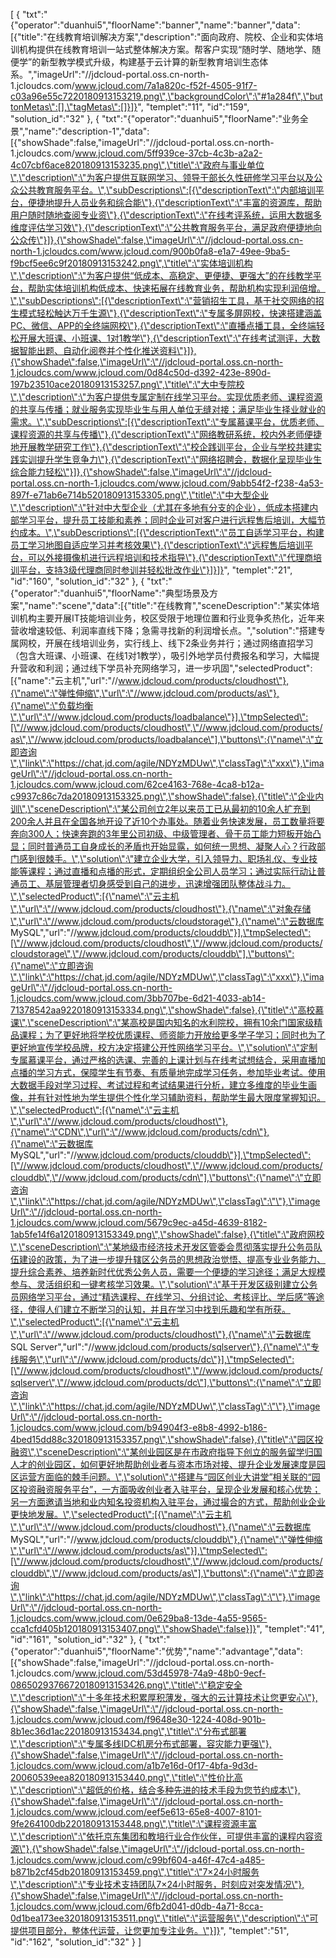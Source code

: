 [
	{
		"txt":"{\"operator\":\"duanhui5\",\"floorName\":\"banner\",\"name\":\"banner\",\"data\":[{\"title\":\"在线教育培训解决方案\",\"description\":\"面向政府、院校、企业和实体培训机构提供在线教育培训一站式整体解决方案。帮客户实现“随时学、随地学、随便学”的新型教学模式升级，构建基于云计算的新型教育培训生态体系。\",\"imageUrl\":\"//jdcloud-portal.oss.cn-north-1.jcloudcs.com/www.jcloud.com/7a1a820c-f52f-4505-91f7-c03a96e55c7220180913153219.png\",\"backgroundColor\":\"#1a284f\",\"buttonMetas\":[],\"tagMetas\":[]}]}",
		"templet":"11",
		"id":"159",
		"solution_id":"32"
	},
	{
		"txt":"{\"operator\":\"duanhui5\",\"floorName\":\"业务全景\",\"name\":\"description-1\",\"data\":[{\"showShade\":false,\"imageUrl\":\"//jdcloud-portal.oss.cn-north-1.jcloudcs.com/www.jcloud.com/5ff939ce-37cb-4c3b-a2a2-4c07cbf6ace820180913153235.png\",\"title\":\"政府与事业单位\",\"description\":\"为客户提供互联网学习、领导干部长久性研修学习平台以及公众公共教育服务平台。\",\"subDescriptions\":[{\"descriptionText\":\"内部培训平台，便捷地提升人员业务和综合能\"},{\"descriptionText\":\"丰富的资源库，帮助用户随时随地查阅专业资\"},{\"descriptionText\":\"在线考评系统，运用大数据多维度评估学习效\"},{\"descriptionText\":\"公共教育服务平台，满足政府便捷地向公众传\"}]},{\"showShade\":false,\"imageUrl\":\"//jdcloud-portal.oss.cn-north-1.jcloudcs.com/www.jcloud.com/900b0fa8-e1a7-49ee-9ba5-f9bcf5ee6c9f20180913153242.png\",\"title\":\"实体培训机构\",\"description\":\"为客户提供“低成本、高稳定、更便捷、更强大”的在线教学平台，帮助实体培训机构低成本、快速拓展在线教育业务，帮助机构实现利润倍增。\",\"subDescriptions\":[{\"descriptionText\":\"营销招生工具，基于社交网络的招生模式轻松触达万千生源\"},{\"descriptionText\":\"专属多屏网校，快速搭建涵盖PC、微信、APP的全终端网校\"},{\"descriptionText\":\"直播点播工具，全终端轻松开展大班课、小班课、1对1教学\"},{\"descriptionText\":\"在线考试测评，大数据智能出题、自动化阅卷并个性化推送资料\"}]},{\"showShade\":false,\"imageUrl\":\"//jdcloud-portal.oss.cn-north-1.jcloudcs.com/www.jcloud.com/0d84c50d-d392-423e-890d-197b23510ace20180913153257.png\",\"title\":\"大中专院校\",\"description\":\"为客户提供专属定制在线学习平台。实现优质老师、课程资源的共享与传播；就业服务实现毕业生与用人单位无缝对接；满足毕业生择业就业的需求。\",\"subDescriptions\":[{\"descriptionText\":\"专属慕课平台，优质老师、课程资源的共享与传播\"},{\"descriptionText\":\"网络教研系统，校内外老师便捷地开展教学研究工作\"},{\"descriptionText\":\"校企践训平台，企业与学校共建实践实训提升学生竞争力\"},{\"descriptionText\":\"网络招聘会，数据化呈现毕业生综合能力轻松\"}]},{\"showShade\":false,\"imageUrl\":\"//jdcloud-portal.oss.cn-north-1.jcloudcs.com/www.jcloud.com/9abb54f2-f238-4a53-897f-e71ab6e714b520180913153305.png\",\"title\":\"中大型企业\",\"description\":\"针对中大型企业（尤其在多地有分支的企业），低成本搭建内部学习平台，提升员工技能和素养；同时企业可对客户进行远程售后培训，大幅节约成本。\",\"subDescriptions\":[{\"descriptionText\":\"员工自适学习平台，构建员工学习地图自适应学习并考核效果\"},{\"descriptionText\":\"远程售后培训平台，可以外接摄像机进行远程培训和技术指导\"},{\"descriptionText\":\"代理商培训平台，支持3级代理商同时参训并轻松批改作业\"}]}]}",
		"templet":"21",
		"id":"160",
		"solution_id":"32"
	},
	{
		"txt":"{\"operator\":\"duanhui5\",\"floorName\":\"典型场景及方案\",\"name\":\"scene\",\"data\":[{\"title\":\"在线教育\",\"sceneDescription\":\"某实体培训机构主要开展IT技能培训业务，校区受限于地理位置和行业竞争炙热化，近年来营收增速较低、利润率直线下降；急需寻找新的利润增长点。\",\"solution\":\"搭建专属网校，开展在线培训业务，实行线上、线下2条业务并行；通过网络直招学习（包含大班课、小班课、在线1对1教学），吸引外地学员付费报名和学习，大幅提升营收和利润；通过线下学员补充网络学习，进一步巩固\",\"selectedProduct\":[{\"name\":\"云主机\",\"url\":\"//www.jdcloud.com/products/cloudhost\"},{\"name\":\"弹性伸缩\",\"url\":\"//www.jdcloud.com/products/as\"},{\"name\":\"负载均衡\",\"url\":\"//www.jdcloud.com/products/loadbalance\"}],\"tmpSelected\":[\"//www.jdcloud.com/products/cloudhost\",\"//www.jdcloud.com/products/as\",\"//www.jdcloud.com/products/loadbalance\"],\"buttons\":{\"name\":\"立即咨询\",\"link\":\"https://chat.jd.com/agile/NDYzMDUw\",\"classTag\":\"xxx\"},\"imageUrl\":\"//jdcloud-portal.oss.cn-north-1.jcloudcs.com/www.jcloud.com/62ce4163-768e-4ca8-b12a-c9937c86c7da20180913153325.png\",\"showShade\":false},{\"title\":\"企业内训\",\"sceneDescription\":\"某公司创立2年以来员工已从最初的10余人扩充到200余人并且在全国各地开设了近10个办事处。随着业务快速发展，员工数量将要奔向300人；快速奔跑的3年里公司初级、中级管理者、骨干员工能力短板开始凸显；同时普通员工自身成长的矛盾也开始显露，如何统一思想、凝聚人心？行政部门感到很棘手。\",\"solution\":\"建立企业大学，引入领导力、职场礼仪、专业技能等课程；通过直播和点播的形式，定期组织全公司人员学习；通过实际行动让普通员工、基层管理者切身感受到自己的进步，迅速增强团队整体战斗力。\",\"selectedProduct\":[{\"name\":\"云主机\",\"url\":\"//www.jdcloud.com/products/cloudhost\"},{\"name\":\"对象存储\",\"url\":\"//www.jdcloud.com/products/cloudstorage\"},{\"name\":\"云数据库 MySQL\",\"url\":\"//www.jdcloud.com/products/clouddb\"}],\"tmpSelected\":[\"//www.jdcloud.com/products/cloudhost\",\"//www.jdcloud.com/products/cloudstorage\",\"//www.jdcloud.com/products/clouddb\"],\"buttons\":{\"name\":\"立即咨询\",\"link\":\"https://chat.jd.com/agile/NDYzMDUw\",\"classTag\":\"xxx\"},\"imageUrl\":\"//jdcloud-portal.oss.cn-north-1.jcloudcs.com/www.jcloud.com/3bb707be-6d21-4033-ab14-71378542aa9220180913153334.png\",\"showShade\":false},{\"title\":\"高校慕课\",\"sceneDescription\":\"某高校是国内知名的水利院校，拥有10余门国家级精品课程；为了更好地将学校优质课程、师资能力开放给更多学子学习；同时也为了更好地宣传学校品牌，校方决定搭建公开性网络学习平台。\",\"solution\":\"定制专属慕课平台，通过严格的选课、完善的上课计划与在线考试想结合，采用直播加点播的学习方式，保障学生有节奏、有质量地完成学习任务，参加毕业考试。使用大数据手段对学习过程、考试过程和考试结果进行分析，建立多维度的毕业生画像，并有针对性地为学生提供个性化学习辅助资料，帮助学生最大限度掌握知识。\",\"selectedProduct\":[{\"name\":\"云主机\",\"url\":\"//www.jdcloud.com/products/cloudhost\"},{\"name\":\"CDN\",\"url\":\"//www.jdcloud.com/products/cdn\"},{\"name\":\"云数据库 MySQL\",\"url\":\"//www.jdcloud.com/products/clouddb\"}],\"tmpSelected\":[\"//www.jdcloud.com/products/cloudhost\",\"//www.jdcloud.com/products/clouddb\",\"//www.jdcloud.com/products/cdn\"],\"buttons\":{\"name\":\"立即咨询\",\"link\":\"https://chat.jd.com/agile/NDYzMDUw\",\"classTag\":\"\"},\"imageUrl\":\"//jdcloud-portal.oss.cn-north-1.jcloudcs.com/www.jcloud.com/5679c9ec-a45d-4639-8182-1ab5fe14f6a120180913153349.png\",\"showShade\":false},{\"title\":\"政府网校\",\"sceneDescription\":\"某地级市经济技术开发区管委会贯彻落实提升公务员队伍建设的政策，为了进一步提升辖区公务员的思想政治觉悟、提高专业业务能力、提升综合素养、培养新时代优秀公务人员，需要一个便捷的学习途径；满足大规模参与、灵活组织和一键考核学习效果。\",\"solution\":\"基于开发区级别建立公务员网络学习平台，通过“精选课程、在线学习、分组讨论、考核评比、学后感”等途径，使得人们建立不断学习的认知，并且在学习中找到乐趣和学有所获。\",\"selectedProduct\":[{\"name\":\"云主机\",\"url\":\"//www.jdcloud.com/products/cloudhost\"},{\"name\":\"云数据库 SQL Server\",\"url\":\"//www.jdcloud.com/products/sqlserver\"},{\"name\":\"专线服务\",\"url\":\"//www.jdcloud.com/products/dc\"}],\"tmpSelected\":[\"//www.jdcloud.com/products/cloudhost\",\"//www.jdcloud.com/products/sqlserver\",\"//www.jdcloud.com/products/dc\"],\"buttons\":{\"name\":\"立即咨询\",\"link\":\"https://chat.jd.com/agile/NDYzMDUw\",\"classTag\":\"\"},\"imageUrl\":\"//jdcloud-portal.oss.cn-north-1.jcloudcs.com/www.jcloud.com/b94904f3-e8b8-4992-b186-4bed15dd88c320180913153357.png\",\"showShade\":false},{\"title\":\"园区投融资\",\"sceneDescription\":\"某创业园区是在市政府指导下创立的服务留学归国人才的创业园区，如何更好地帮助创业者与资本市场对接、提升企业发展速度是园区运营方面临的棘手问题。\",\"solution\":\"搭建与“园区创业大讲堂”相关联的“园区投资融资服务平台”，一方面吸收创业者入驻平台，呈现企业发展和核心优势；另一方面邀请当地和业内知名投资机构入驻平台，通过撮合的方式，帮助创业企业更快地发展。\",\"selectedProduct\":[{\"name\":\"云主机\",\"url\":\"//www.jdcloud.com/products/cloudhost\"},{\"name\":\"云数据库 MySQL\",\"url\":\"//www.jdcloud.com/products/clouddb\"},{\"name\":\"弹性伸缩\",\"url\":\"//www.jdcloud.com/products/as\"}],\"tmpSelected\":[\"//www.jdcloud.com/products/cloudhost\",\"//www.jdcloud.com/products/clouddb\",\"//www.jdcloud.com/products/as\"],\"buttons\":{\"name\":\"立即咨询\",\"link\":\"https://chat.jd.com/agile/NDYzMDUw\",\"classTag\":\"\"},\"imageUrl\":\"//jdcloud-portal.oss.cn-north-1.jcloudcs.com/www.jcloud.com/0e629ba8-13de-4a55-9565-cca1cfd405b120180913153407.png\",\"showShade\":false}]}",
		"templet":"41",
		"id":"161",
		"solution_id":"32"
	},
	{
		"txt":"{\"operator\":\"duanhui5\",\"floorName\":\"优势\",\"name\":\"advantage\",\"data\":[{\"showShade\":false,\"imageUrl\":\"//jdcloud-portal.oss.cn-north-1.jcloudcs.com/www.jcloud.com/53d45978-74a9-48b0-9ecf-08650293766720180913153426.png\",\"title\":\"稳定安全\",\"description\":\"十多年技术积累厚积薄发，强大的云计算技术让您更安心\"},{\"showShade\":false,\"imageUrl\":\"//jdcloud-portal.oss.cn-north-1.jcloudcs.com/www.jcloud.com/f9648e30-1224-408d-901b-8b1ec36d1ac220180913153434.png\",\"title\":\"分布式部署\",\"description\":\"专属多线IDC机房分布式部署，容灾能力更强\"},{\"showShade\":false,\"imageUrl\":\"//jdcloud-portal.oss.cn-north-1.jcloudcs.com/www.jcloud.com/a1b7e16d-0f17-4bfa-9d3d-20060539eea820180913153440.png\",\"title\":\"性价比高\",\"description\":\"超低的价格，结合多种先进的技术手段为您节约成本\"},{\"showShade\":false,\"imageUrl\":\"//jdcloud-portal.oss.cn-north-1.jcloudcs.com/www.jcloud.com/eef5e613-65e8-4007-8101-9fe264100db220180913153448.png\",\"title\":\"课程资源丰富\",\"description\":\"依托京东集团和教培行业合作伙伴，可提供丰富的课程内容资源\"},{\"showShade\":false,\"imageUrl\":\"//jdcloud-portal.oss.cn-north-1.jcloudcs.com/www.jcloud.com/c99bf604-a46f-47c4-a485-b871b2cf45db20180913153459.png\",\"title\":\"7×24小时服务\",\"description\":\"专业技术支持团队7×24小时服务，时刻应对突发情况\"},{\"showShade\":false,\"imageUrl\":\"//jdcloud-portal.oss.cn-north-1.jcloudcs.com/www.jcloud.com/6fb2d041-d0db-4a71-8cca-0d1bea173ee320180913153511.png\",\"title\":\"运营服务\",\"description\":\"可提供项目部分，整体代运营，让您更加专注业务。\"}]}",
		"templet":"51",
		"id":"162",
		"solution_id":"32"
	}
]